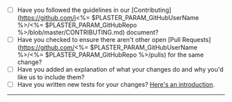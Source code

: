 - [ ] Have you followed the guidelines in our [Contributing](https://github.com/j<%= $PLASTER_PARAM_GitHubUserName %>/<%= $PLASTER_PARAM_GitHubRepo %>/blob/master/CONTRIBUTING.md) document?
- [ ] Have you checked to ensure there aren't other open [Pull Requests](https://github.com/<%= $PLASTER_PARAM_GitHubUserName %>/<%= $PLASTER_PARAM_GitHubRepo %>/pulls) for the same change?
- [ ] Have you added an explanation of what your changes do and why you'd like us to include them?
- [ ] Have you written new tests for your changes? [Here's an introduction](https://help.github.com/articles/creating-a-pull-request/).

-----
